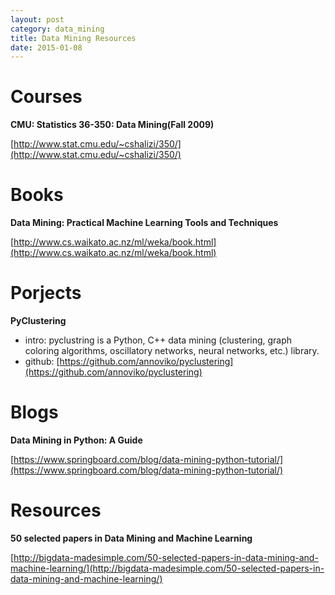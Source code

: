 ```yaml
---
layout: post
category: data_mining
title: Data Mining Resources
date: 2015-01-08
---
```


# Courses

**CMU: Statistics 36-350: Data Mining(Fall 2009)**

[http://www.stat.cmu.edu/~cshalizi/350/](http://www.stat.cmu.edu/~cshalizi/350/)

# Books

**Data Mining: Practical Machine Learning Tools and Techniques**

[http://www.cs.waikato.ac.nz/ml/weka/book.html](http://www.cs.waikato.ac.nz/ml/weka/book.html)

# Porjects

**PyClustering**

- intro: pyclustring is a Python, C++ data mining (clustering, graph coloring algorithms, oscillatory networks, neural networks, etc.) library.
- github: [https://github.com/annoviko/pyclustering](https://github.com/annoviko/pyclustering)

# Blogs

**Data Mining in Python: A Guide**

[https://www.springboard.com/blog/data-mining-python-tutorial/](https://www.springboard.com/blog/data-mining-python-tutorial/)

# Resources

**50 selected papers in Data Mining and Machine Learning**

[http://bigdata-madesimple.com/50-selected-papers-in-data-mining-and-machine-learning/](http://bigdata-madesimple.com/50-selected-papers-in-data-mining-and-machine-learning/)

